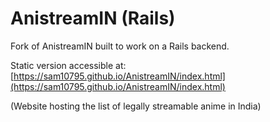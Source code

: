 # AnistreamIN (Rails)

Fork of AnistreamIN built to work on a Rails backend.

Static version accessible at: [https://sam10795.github.io/AnistreamIN/index.html](https://sam10795.github.io/AnistreamIN/index.html)

(Website hosting the list of legally streamable anime in India)
